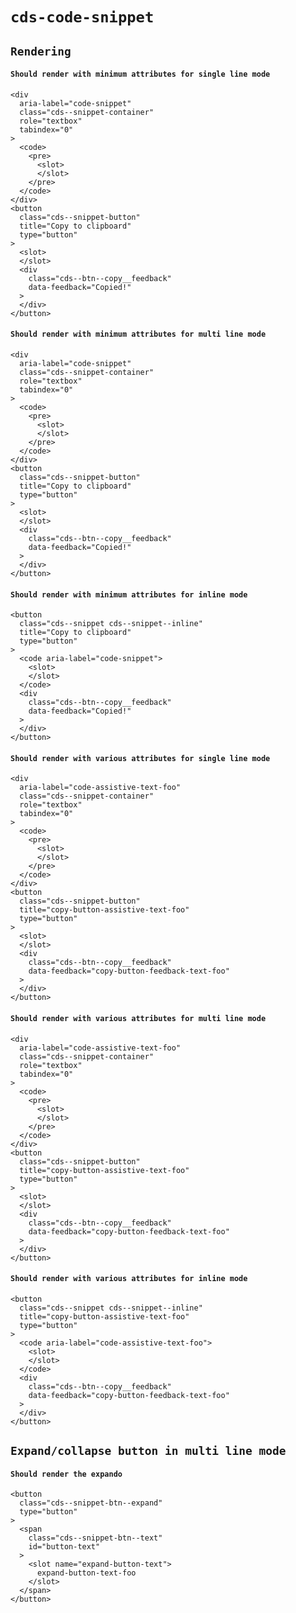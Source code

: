 # `cds-code-snippet`

## `Rendering`

#### `Should render with minimum attributes for single line mode`

```
<div
  aria-label="code-snippet"
  class="cds--snippet-container"
  role="textbox"
  tabindex="0"
>
  <code>
    <pre>
      <slot>
      </slot>
    </pre>
  </code>
</div>
<button
  class="cds--snippet-button"
  title="Copy to clipboard"
  type="button"
>
  <slot>
  </slot>
  <div
    class="cds--btn--copy__feedback"
    data-feedback="Copied!"
  >
  </div>
</button>

```

#### `Should render with minimum attributes for multi line mode`

```
<div
  aria-label="code-snippet"
  class="cds--snippet-container"
  role="textbox"
  tabindex="0"
>
  <code>
    <pre>
      <slot>
      </slot>
    </pre>
  </code>
</div>
<button
  class="cds--snippet-button"
  title="Copy to clipboard"
  type="button"
>
  <slot>
  </slot>
  <div
    class="cds--btn--copy__feedback"
    data-feedback="Copied!"
  >
  </div>
</button>

```

#### `Should render with minimum attributes for inline mode`

```
<button
  class="cds--snippet cds--snippet--inline"
  title="Copy to clipboard"
  type="button"
>
  <code aria-label="code-snippet">
    <slot>
    </slot>
  </code>
  <div
    class="cds--btn--copy__feedback"
    data-feedback="Copied!"
  >
  </div>
</button>

```

#### `Should render with various attributes for single line mode`

```
<div
  aria-label="code-assistive-text-foo"
  class="cds--snippet-container"
  role="textbox"
  tabindex="0"
>
  <code>
    <pre>
      <slot>
      </slot>
    </pre>
  </code>
</div>
<button
  class="cds--snippet-button"
  title="copy-button-assistive-text-foo"
  type="button"
>
  <slot>
  </slot>
  <div
    class="cds--btn--copy__feedback"
    data-feedback="copy-button-feedback-text-foo"
  >
  </div>
</button>

```

#### `Should render with various attributes for multi line mode`

```
<div
  aria-label="code-assistive-text-foo"
  class="cds--snippet-container"
  role="textbox"
  tabindex="0"
>
  <code>
    <pre>
      <slot>
      </slot>
    </pre>
  </code>
</div>
<button
  class="cds--snippet-button"
  title="copy-button-assistive-text-foo"
  type="button"
>
  <slot>
  </slot>
  <div
    class="cds--btn--copy__feedback"
    data-feedback="copy-button-feedback-text-foo"
  >
  </div>
</button>

```

#### `Should render with various attributes for inline mode`

```
<button
  class="cds--snippet cds--snippet--inline"
  title="copy-button-assistive-text-foo"
  type="button"
>
  <code aria-label="code-assistive-text-foo">
    <slot>
    </slot>
  </code>
  <div
    class="cds--btn--copy__feedback"
    data-feedback="copy-button-feedback-text-foo"
  >
  </div>
</button>

```

## `Expand/collapse button in multi line mode`

#### `Should render the expando`

```
<button
  class="cds--snippet-btn--expand"
  type="button"
>
  <span
    class="cds--snippet-btn--text"
    id="button-text"
  >
    <slot name="expand-button-text">
      expand-button-text-foo
    </slot>
  </span>
</button>

```
